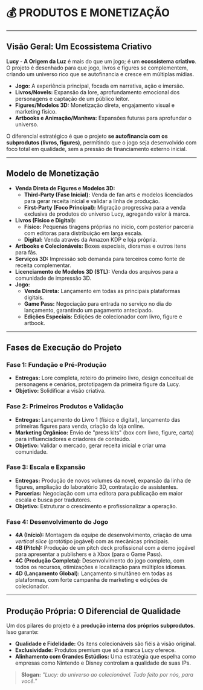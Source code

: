 # 💰 PRODUTOS E MONETIZAÇÃO

---

## **Visão Geral: Um Ecossistema Criativo**

**Lucy - A Origem da Luz** é mais do que um jogo; é um **ecossistema criativo**. O projeto é desenhado para que jogo, livros e figures se complementem, criando um universo rico que se autofinancia e cresce em múltiplas mídias.

- **Jogo:** A experiência principal, focada em narrativa, ação e imersão.
- **Livros/Novels:** Expansão da lore, aprofundamento emocional dos personagens e captação de um público leitor.
- **Figures/Modelos 3D:** Monetização direta, engajamento visual e marketing físico.
- **Artbooks e Animação/Manhwa:** Expansões futuras para aprofundar o universo.

O diferencial estratégico é que o projeto **se autofinancia com os subprodutos (livros, figures)**, permitindo que o jogo seja desenvolvido com foco total em qualidade, sem a pressão de financiamento externo inicial.

---

## **Modelo de Monetização**

- **Venda Direta de Figures e Modelos 3D:**
  - **Third-Party (Fase Inicial):** Venda de fan arts e modelos licenciados para gerar receita inicial e validar a linha de produção.
  - **First-Party (Foco Principal):** Migração progressiva para a venda exclusiva de produtos do universo Lucy, agregando valor à marca.
- **Livros (Físico e Digital):**
  - **Físico:** Pequenas tiragens próprias no início, com posterior parceria com editoras para distribuição em larga escala.
  - **Digital:** Venda através da Amazon KDP e loja própria.
- **Artbooks e Colecionáveis:** Boxes especiais, dioramas e outros itens para fãs.
- **Serviços 3D:** Impressão sob demanda para terceiros como fonte de receita complementar.
- **Licenciamento de Modelos 3D (STL):** Venda dos arquivos para a comunidade de impressão 3D.
- **Jogo:**
  - **Venda Direta:** Lançamento em todas as principais plataformas digitais.
  - **Game Pass:** Negociação para entrada no serviço no dia do lançamento, garantindo um pagamento antecipado.
  - **Edições Especiais:** Edições de colecionador com livro, figure e artbook.

---

## **Fases de Execução do Projeto**

### **Fase 1: Fundação e Pré-Produção**
- **Entregas:** Lore completa, roteiro do primeiro livro, design conceitual de personagens e cenários, prototipagem da primeira figure da Lucy.
- **Objetivo:** Solidificar a visão criativa.

### **Fase 2: Primeiros Produtos e Validação**
- **Entregas:** Lançamento do Livro 1 (físico e digital), lançamento das primeiras figures para venda, criação da loja online.
- **Marketing Orgânico:** Envio de "press kits" (box com livro, figure, carta) para influenciadores e criadores de conteúdo.
- **Objetivo:** Validar o mercado, gerar receita inicial e criar uma comunidade.

### **Fase 3: Escala e Expansão**
- **Entregas:** Produção de novos volumes da novel, expansão da linha de figures, ampliação do laboratório 3D, contratação de assistentes.
- **Parcerias:** Negociação com uma editora para publicação em maior escala e busca por tradutores.
- **Objetivo:** Estruturar o crescimento e profissionalizar a operação.

### **Fase 4: Desenvolvimento do Jogo**
- **4A (Início):** Montagem da equipe de desenvolvimento, criação de uma *vertical slice* (protótipo jogável) com as mecânicas principais.
- **4B (Pitch):** Produção de um pitch deck profissional com a demo jogável para apresentar a publishers e à Xbox (para o Game Pass).
- **4C (Produção Completa):** Desenvolvimento do jogo completo, com todos os recursos, otimizações e localização para múltiplos idiomas.
- **4D (Lançamento Global):** Lançamento simultâneo em todas as plataformas, com forte campanha de marketing e edições de colecionador.

---

## **Produção Própria: O Diferencial de Qualidade**

Um dos pilares do projeto é a **produção interna dos próprios subprodutos**. Isso garante:
- **Qualidade e Fidelidade:** Os itens colecionáveis são fiéis à visão original.
- **Exclusividade:** Produtos premium que só a marca Lucy oferece.
- **Alinhamento com Grandes Estúdios:** Uma estratégia que espelha como empresas como Nintendo e Disney controlam a qualidade de suas IPs.

> **Slogan:** *"Lucy: do universo ao colecionável. Tudo feito por nós, para você."*
